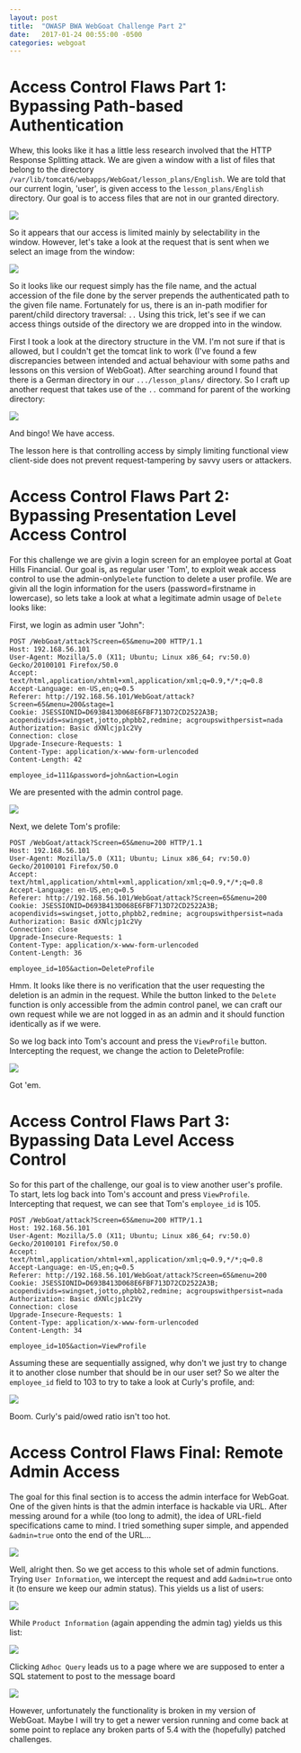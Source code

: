 ```yaml
---
layout: post
title:  "OWASP BWA WebGoat Challenge Part 2"
date:   2017-01-24 00:55:00 -0500
categories: webgoat
---
```

# Access Control Flaws Part 1: Bypassing Path-based Authentication
Whew, this looks like it has a little less research involved that the HTTP Response Splitting attack. We are given a window with a list of files that belong to the directory ```/var/lib/tomcat6/webapps/WebGoat/lesson_plans/English```. We are told that our current login, 'user', is given access to the ```lesson_plans/English``` directory. Our goal is to access files that are not in our granted directory.

<img src= "{{ site.baseurl }}/images/2017-01-24-webgoat_part_2/part2window.jpg">

So it appears that our access is limited mainly by selectability in the window. However, let's take a look at the request that is sent when we select an image from the window:

<img src="{{ site.baseurl }}/images/2017-01-24-webgoat_part_2part2request.jpg">

So it looks like our request simply has the file name, and the actual accession of the file done by the server prepends the authenticated path to the given file name. Fortunately for us, there is an in-path modifier for parent/child directory traversal: ```..``` Using this trick, let's see if we can access things outside of the directory we are dropped into in the window.

First I took a look at the directory structure in the VM. I'm not sure if that is allowed, but I couldn't get the tomcat link to work (I've found a few discrepancies between intended and actual behaviour with some paths and lessons on this version of WebGoat). After searching around I found that there is a German directory in our ```.../lesson_plans/``` directory. So I craft up another request that takes use of the ```..``` command for parent of the working directory:

<img src=" {{ site.baseurl }}/images/2017-01-24-webgoat_part_2/part2requestattempt.jpg">

And bingo! We have access.

The lesson here is that controlling access by simply limiting functional view client-side does not prevent request-tampering by savvy users or attackers.

# Access Control Flaws Part 2: Bypassing Presentation Level Access Control
For this challenge we are givin a login screen for an employee portal at Goat Hills Financial. Our goal is, as regular user 'Tom', to exploit weak access control to use the admin-only```Delete``` function to delete a user profile. We are givin all the login information for the users (password=firstname in lowercase), so lets take a look at what a legitimate admin usage of ```Delete``` looks like:

First, we login as admin user "John":

```
POST /WebGoat/attack?Screen=65&menu=200 HTTP/1.1
Host: 192.168.56.101
User-Agent: Mozilla/5.0 (X11; Ubuntu; Linux x86_64; rv:50.0) Gecko/20100101 Firefox/50.0
Accept: text/html,application/xhtml+xml,application/xml;q=0.9,*/*;q=0.8
Accept-Language: en-US,en;q=0.5
Referer: http://192.168.56.101/WebGoat/attack?Screen=65&menu=200&stage=1
Cookie: JSESSIONID=D693B413D068E6FBF713D72CD2522A3B; acopendivids=swingset,jotto,phpbb2,redmine; acgroupswithpersist=nada
Authorization: Basic dXNlcjp1c2Vy
Connection: close
Upgrade-Insecure-Requests: 1
Content-Type: application/x-www-form-urlencoded
Content-Length: 42

employee_id=111&password=john&action=Login
```

We are presented with the admin control page.

<img src="{{ site.baseurl }}/images/2017-01-24-webgoat_part_2/admin-page.jpg">

Next, we delete Tom's profile:

```
POST /WebGoat/attack?Screen=65&menu=200 HTTP/1.1
Host: 192.168.56.101
User-Agent: Mozilla/5.0 (X11; Ubuntu; Linux x86_64; rv:50.0) Gecko/20100101 Firefox/50.0
Accept: text/html,application/xhtml+xml,application/xml;q=0.9,*/*;q=0.8
Accept-Language: en-US,en;q=0.5
Referer: http://192.168.56.101/WebGoat/attack?Screen=65&menu=200
Cookie: JSESSIONID=D693B413D068E6FBF713D72CD2522A3B; acopendivids=swingset,jotto,phpbb2,redmine; acgroupswithpersist=nada
Authorization: Basic dXNlcjp1c2Vy
Connection: close
Upgrade-Insecure-Requests: 1
Content-Type: application/x-www-form-urlencoded
Content-Length: 36

employee_id=105&action=DeleteProfile
```
Hmm. It looks like there is no verification that the user requesting the deletion is an admin in the request. While the button linked to the ```Delete``` function is only accessible from the admin control panel, we can craft our own request while we are not logged in as an admin and it should function identically as if we were.

So we log back into Tom's account and press the ```ViewProfile``` button. Intercepting the request, we change the action to DeleteProfile:

<img src="{{ site.baseurl }}/images/2017-01-24-webgoat_part_2/tom-delete.jpg">

Got 'em.

# Access Control Flaws Part 3: Bypassing Data Level Access Control
So for this part of the challenge, our goal is to view another user's profile. To start, lets log back into Tom's account and press ```ViewProfile```. Intercepting that request, we can see that Tom's ```employee_id``` is 105. 

```
POST /WebGoat/attack?Screen=65&menu=200 HTTP/1.1
Host: 192.168.56.101
User-Agent: Mozilla/5.0 (X11; Ubuntu; Linux x86_64; rv:50.0) Gecko/20100101 Firefox/50.0
Accept: text/html,application/xhtml+xml,application/xml;q=0.9,*/*;q=0.8
Accept-Language: en-US,en;q=0.5
Referer: http://192.168.56.101/WebGoat/attack?Screen=65&menu=200
Cookie: JSESSIONID=D693B413D068E6FBF713D72CD2522A3B; acopendivids=swingset,jotto,phpbb2,redmine; acgroupswithpersist=nada
Authorization: Basic dXNlcjp1c2Vy
Connection: close
Upgrade-Insecure-Requests: 1
Content-Type: application/x-www-form-urlencoded
Content-Length: 34

employee_id=105&action=ViewProfile
```
Assuming these are sequentially assigned, why don't we just try to change it to another close number that should be in our user set? So we alter the ```employee_id``` field to 103 to try to take a look at Curly's profile, and:

<img src="{{ site.baseurl }}/images/2017-01-24-webgoat_part_2/tom-view.jpg">

Boom. Curly's paid/owed ratio isn't too hot.

# Access Control Flaws Final: Remote Admin Access
The goal for this final section is to access the admin interface for WebGoat. One of the given hints is that the admin interface is hackable via URL. After messing around for a while (too long to admit), the idea of URL-field specifications came to mind. I tried something super simple, and appended ```&admin=true``` onto the end of the URL...

<img src="{{ site.baseurl }}/images/2017-01-24-webgoat_part_2/admin-functions.jpg">

Well, alright then. So we get access to this whole set of admin functions. Trying ```User Information```, we intercept the request and add ```&admin=true``` onto it (to ensure we keep our admin status). This yields us a list of users:

<img src="{{ site.baseurl }}/images/2017-01-24-webgoat_part_2/admin-function-users.jpg">

While ```Product Information``` (again appending the admin tag) yields us this list:

<img src="{{ site.baseurl }}/images/2017-01-24-webgoat_part_2/admin-function-products.jpg">

Clicking ```Adhoc Query``` leads us to a page where we are supposed to enter a SQL statement to post to the message board

<img src="{{ site.baseurl }}/images/2017-01-24-webgoat_part_2/admin-function-sql.jpg">

However, unfortunately the functionality is broken in my version of WebGoat. Maybe I will try to get a newer version running and come back at some point to replace any broken parts of 5.4 with the (hopefully) patched challenges.